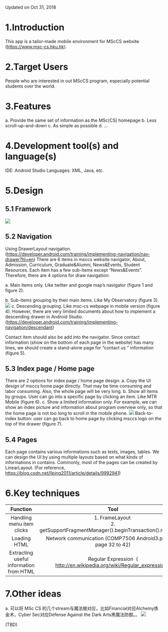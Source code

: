 Updated on Oct 31, 2018

# 1.Introduction
This app is a tailor-made mobile environment for MScCS website (https://www.msc-cs.hku.hk).


# 2.Target Users
People who are interested in out MScCS program, especially potential students over the world.

# 3.Features
a. Provide the same set of information as the MSc(CS) homepage
b. Less scroll-up-and-down
c. As simple as possible
d. …


# 4.Development tool(s) and language(s)
IDE: Android Studio
Languages: XML, Java, etc.


# 5.Design
## 5.1 Framework
![](architecture.png)

## 5.2 Navigation
Using DrawerLayout navigation. (https://developer.android.com/training/implementing-navigation/nav-drawer?hl=en)
There are 6 items in msccs website navigator, About, Admission, Curriculum, Graduate&Alumni, News&Events, Student Resources. Each item has a few sub-items except “News&Events”. Therefore, there are 4 options for draw navigation:

a. Main items only. Like twitter and google map’s navigator (figure 1 and figure 2).

b. Sub-items grouping by their main items. Like My Observatory (figure 3).
![](mobile_apps_navigation_reference.png)
c. Descending grouping. Like msc-cs webpage in mobile version (figure 4). However, there are very limited documents about how to implement a descending drawer in Android Studio. (https://developer.android.com/training/implementing-navigation/descendant)


Contact item should also be add into the navigator. Since contact information (show on the bottom of each page in the website) has many lines, we should create a stand-alone page for “contact us ” information (figure 5).

## 5.3 Index page / Home page
There are 2 options for index page / home page design:
a. Copy the UI design of msccs home page directly. That may be time consuming and labor consuming. Also, the whole page will be very long.
b. Show all items by groups. User can go into a specific page by clicking an item. Like MTR Mobile (figure 6).
c. Show a limited information only. For example, we can show an index picture and information about program overview only, so that the home page is not too long to scroll in the mobile phone.
![](2.png)
Back-to-index button: user can go back to home page by clicking msccs logo on the top of the drawer (figure 7).


## 5.4 Pages
Each page contains various informations such as texts, images, tables. We can design the UI by using multiple layouts based on what kinds of informations in contains. Commonly, most of the pages can be created by LinearLayout.
(For reference, https://blog.csdn.net/llping2011/article/details/9992941)


# 6.Key techniques
|Function|Tool|
|:--:|:--:|
|Handling menu item clicks|1. FrameLayout  <br> 2. getSupportFragmentManager().beginTransaction().replace(…)|
|Loading HTML |Network communication (COMP7506 Android3.pdf from page 32 to 42)|
|Extracting useful information from HTML |Regular Expression   ( http://en.wikipedia.org/wiki/Regular_expression )|


# 7.Other ideas
a. 可以将 MSc CS 的几个stream与魔法做对应，比如Financial对应Alchemy炼金术，Cyber Sec对应Defense Against the Dark Arts黑魔法防御。。
![](streams.jpeg)

(TBD)
